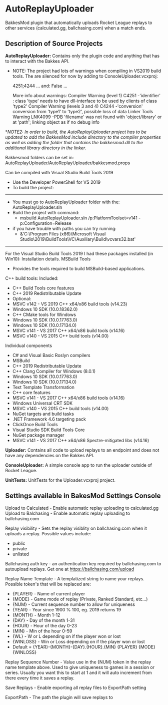 # AutoReplayUploader
BakkesMod plugin that automatically uploads Rocket League replays to other services (calculated.gg, ballchasing.com) when a match ends.

## Description of Source Projects

**AutoReplayUploader:** Contains only the plugin code and anything that has to interact with the Bakkes API.

* NOTE: The project had lots of warnings when compiling in VS2019 build tools. 
  The are silenced for now by adding to ConsoleUploader.vcxproj:
  
  <ClCompile>
  <DisableSpecificWarnings>4251;4244</DisableSpecificWarnings>
  ...
  and:
  <Link>
  <GenerateDebugInformation>False</GenerateDebugInformation>
  ...

  More info about warnings:
    Compiler Warning (level 1) C4251
      -'identifier' : class 'type' needs to have dll-interface to be used by clients of class 'type2'
    Compiler Warning (levels 3 and 4) C4244
      -'conversion' conversion from 'type1' to 'type2', possible loss of data
    Linker Tools Warning LNK4099
      -PDB 'filename' was not found with 'object/library' or at 'path'; linking object as if no debug info


**NOTE2: In order to build, the AutoReplayUploader project has to be updated to add the BakkesMod include directory to the compiler properties as well as adding the folder that contains the bakkesmod.dll to the additional library directory in the linker.*

Bakkesmod folders can be set in:
AutoReplayUploader/AutoReplayUploader/bakkesmod.props

Can be compiled with Visual Studio Build Tools 2019
* Use the Developer PowerShell for VS 2019
* To build the project: 
----------------------
* You must go to AutoReplayUploader folder with the: AutoReplayUploader.sln
* Build the project with command:
  - msbuild AutoReplayUploader.sln /p:PlatformToolset=v141 -p:Configuration=Release
* if you have trouble with paths you can try running:
  - &'C:\Program Files (x86)\Microsoft Visual Studio\2019\BuildTools\VC\Auxiliary\Build\vcvars32.bat'
----------------------

For the Visual Studio Build Tools 2019 I had these packages installed (in Win10):
Installation details.
MSBuild Tools 
- Provides the tools required to build MSBuild-based applications. 

C++ build tools:
Included:
- C++ Build Tools core features
- C++ 2019 Redistributable Update
- Optional:
- MSVC v142 - VS 2019 C++ x64/x86 build tools (v14.23)
- Windows 10 SDK (10.0.18362.0)
- C++ CMake tools for Windows
- Windows 10 SDK (10.0.17763.0)
- Windows 10 SDK (10.0.17134.0)
- MSVC v141 - VS 2017 C++ x64/x86 build tools (v14.16)
- MSVC v140 - VS 2015 C++ build tools (v14.00)

Individual components
- C# and Visual Basic Roslyn compilers
- MSBuild
- C++ 2019 Redistributable Update
- C++ Clang Compiler for Windows (8.0.1)
- Windows 10 SDK (10.0.17763.0)
- Windows 10 SDK (10.0.17134.0)
- Text Template Transformation
- C++ core features
- MSVC v141 - VS 2017 C++ x64/x86 build tools (v14.16)
- Windows Universal CRT SDK
- MSVC v140 - VS 2015 C++ build tools (v14.00)
- NuGet targets and build tasks
- .NET Framework 4.6 targeting pack
- ClickOnce Build Tools
- Visual Studio SDK Build Tools Core
- NuGet package manager
- MSVC v141 - VS 2017 C++ x64/x86 Spectre-mitigated libs (v14.16)


**Uploader:** Contains all code to upload replays to an endpoint and does not have any dependencies on the Bakkes API.

**ConsoleUploader:** A simple console app to run the uploader outside of Rocket League.

**UnitTests:** UnitTests for the Uploader.vcxproj project.

## Settings available in BakesMod Settings Console

Upload to Calculated - Enable automatic replay uploading to calculated.gg
Upload to Balchasing - Enable automatic replay uploading to ballchasing.com

Replay visibility - Sets the replay visiblity on ballchasing.com when it uploads a replay. Possible values include:
* public
* private
* unlisted

Ballchasing auth key - an authentication key required by ballchasing.com to autoupload replays. Get one at https://ballchasing.com/upload

Replay Name Template - A templatized string to name your replays.  Possible token's that will be replaced are:
* {PLAYER} - Name of current player
* {MODE} - Game mode of replay (Private, Ranked Standard, etc...)
* {NUM} - Current sequence number to allow for uniqueness
* {YEAR} - Year since 1900 % 100, eg. 2019 returns 19
* {MONTH} - Month 1-12
* {DAY} - Day of the month 1-31
* {HOUR} - Hour of the day 0-23
* {MIN} - Min of the hour 0-59
* {WL} - W or L depending on if the player won or lost
* {WINLOSS} - Win or Loss depending on if the player won or lost
* Default = {YEAR}-{MONTH}-{DAY}.{HOUR}.{MIN} {PLAYER} {MODE} {WINLOSS}

Replay Sequence Number - Value use in the {NUM} token in the replay name template above.  Used to give uniqueness to games in a session or series. Usually you want this to start at 1 and it will auto increment from there every time it saves a replay.

Save Replays - Enable exporting all replay files to ExportPath setting

ExportPath - The path the plugin will save replays to
